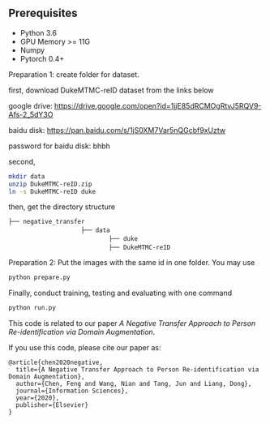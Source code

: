 ## Prerequisites
- Python 3.6
- GPU Memory >= 11G
- Numpy
- Pytorch 0.4+

Preparation 1: create folder for dataset.

first, download DukeMTMC-reID dataset from the links below

google drive: https://drive.google.com/open?id=1jjE85dRCMOgRtvJ5RQV9-Afs-2_5dY3O

baidu disk: https://pan.baidu.com/s/1jS0XM7Var5nQGcbf9xUztw

password for baidu disk: bhbh

second,
```bash
mkdir data
unzip DukeMTMC-reID.zip
ln -s DukeMTMC-reID duke

``` 
then, get the directory structure
```
├── negative_transfer
    　　　　　　      ├── data
    　　　　　　　            ├── duke
    　　　　　　　            ├── DukeMTMC-reID
```

Preparation 2: Put the images with the same id in one folder. You may use 
```bash
python prepare.py
```

Finally, conduct training, testing and evaluating with one command
```bash
python run.py
```

This code is related to our paper _A Negative Transfer Approach to Person Re-identification via Domain Augmentation_.

If you use this code, please cite our paper as:
```
@article{chen2020negative,
  title={A Negative Transfer Approach to Person Re-identification via Domain Augmentation},
  author={Chen, Feng and Wang, Nian and Tang, Jun and Liang, Dong},
  journal={Information Sciences},
  year={2020},
  publisher={Elsevier}
}
```

